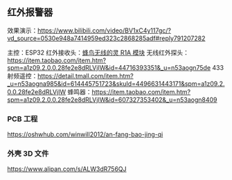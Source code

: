 ## 红外报警器

效果演示：https://www.bilibili.com/video/BV1xC4y117gc/?vd_source=0530e948a7414959ed323c2868285adf#reply791207282

主控：ESP32
红外接收头：[蜂鸟无线的灵 R1A 模块](https://item.taobao.com/item.htm?spm=a1z09.2.0.0.28fe2e8dRLVjIW&id=668886581562&_u=n53aogn5e4c)
无线红外探头：https://item.taobao.com/item.htm?spm=a1z09.2.0.0.28fe2e8dRLVjIW&id=44716393351&_u=n53aogn75de
433 射频遥控：https://detail.tmall.com/item.htm?_u=n53aogna985&id=614445751723&skuId=4496631443171&spm=a1z09.2.0.0.28fe2e8dRLVjIW
蜂鸣器：https://item.taobao.com/item.htm?spm=a1z09.2.0.0.28fe2e8dRLVjIW&id=607327353402&_u=n53aogn8409

### PCB 工程

https://oshwhub.com/winwill2012/an-fang-bao-jing-qi

### 外壳 3D 文件

https://www.alipan.com/s/ALW3dR756QJ
